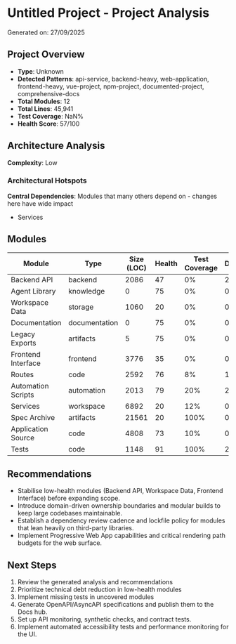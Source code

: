 # Untitled Project - Project Analysis

Generated on: 27/09/2025

## Project Overview

- **Type**: Unknown
- **Detected Patterns**: api-service, backend-heavy, web-application, frontend-heavy, vue-project, npm-project, documented-project, comprehensive-docs
- **Total Modules**: 12
- **Total Lines**: 45,941
- **Test Coverage**: NaN%
- **Health Score**: 57/100

## Architecture Analysis

**Complexity**: Low

### Architectural Hotspots

**Central Dependencies**: Modules that many others depend on - changes here have wide impact
- Services

## Modules

| Module | Type | Size (LOC) | Health | Test Coverage | Dependencies |
|--------|------|------------|---------|---------------|--------------|
| Backend API | backend | 2086 | 47 | 0% | 2 |
| Agent Library | knowledge | 0 | 75 | 0% | 0 |
| Workspace Data | storage | 1060 | 20 | 0% | 0 |
| Documentation | documentation | 0 | 75 | 0% | 0 |
| Legacy Exports | artifacts | 5 | 75 | 0% | 0 |
| Frontend Interface | frontend | 3776 | 35 | 0% | 0 |
| Routes | code | 2592 | 76 | 8% | 1 |
| Automation Scripts | automation | 2013 | 79 | 20% | 2 |
| Services | workspace | 6892 | 20 | 12% | 0 |
| Spec Archive | artifacts | 21561 | 20 | 100% | 0 |
| Application Source | code | 4808 | 73 | 10% | 0 |
| Tests | code | 1148 | 91 | 100% | 2 |

## Recommendations

- Stabilise low-health modules (Backend API, Workspace Data, Frontend Interface) before expanding scope.
- Introduce domain-driven ownership boundaries and modular builds to keep large codebases maintainable.
- Establish a dependency review cadence and lockfile policy for modules that lean heavily on third-party libraries.
- Implement Progressive Web App capabilities and critical rendering path budgets for the web surface.

## Next Steps

1. Review the generated analysis and recommendations
1. Prioritize technical debt reduction in low-health modules
1. Implement missing tests in uncovered modules
1. Generate OpenAPI/AsyncAPI specifications and publish them to the Docs hub.
1. Set up API monitoring, synthetic checks, and contract tests.
1. Implement automated accessibility tests and performance monitoring for the UI.
